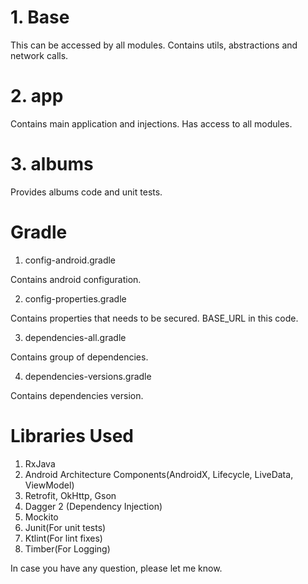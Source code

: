 

# 1. Base

This can be accessed by all modules. Contains utils, abstractions and network calls.

# 2. app

Contains main application and injections. Has access to all modules. 

# 3. albums

Provides albums code and unit tests.

# Gradle

1. config-android.gradle

Contains android configuration.

2. config-properties.gradle

Contains properties that needs to be secured. BASE_URL in this code.

3. dependencies-all.gradle

Contains group of dependencies.

4. dependencies-versions.gradle

Contains dependencies version.

# Libraries Used

1. RxJava
2. Android Architecture Components(AndroidX, Lifecycle, LiveData, ViewModel)
3. Retrofit, OkHttp, Gson
4. Dagger 2 (Dependency Injection)
5. Mockito
6. Junit(For unit tests)
7. Ktlint(For lint fixes)
6. Timber(For Logging)

In case you have any question, please let me know.
